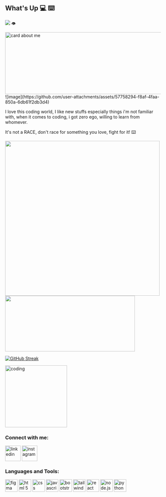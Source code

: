 ## What's Up  :computer:  :keyboard:
![](https://komarev.com/ghpvc/?username=your-github-foday027&color=green) :eye:

<img src="https://github.com/user-attachments/assets/89735fea-9445-465b-bc54-f54f7d7c3b11" alt="card about me" width="600" height="200"/>
![image](https://github.com/user-attachments/assets/57758294-f8af-4faa-850a-6db61f2db3d4)

I love this coding world, I like new stuffs especially things i'm not familiar with, when it comes to coding, i got zero ego, willing to learn from whomever.

It's not a RACE, don't race for something you love, fight for it!  :keyboard:


<img src="https://github-readme-stats.vercel.app/api?username=foday027&show_icons=true&theme=neon" width="500"/> <img src="https://github-readme-stats.vercel.app/api/top-langs/?username=foday027&layout=compact&bg_color=00000000&show_icons=true&theme=gruvbox" width="420" height="180"/>

<a href="https://git.io/streak-stats"><img src="https://github-readme-streak-stats.herokuapp.com?user=Foday027&theme=monokai&hide_border=true&border_radius=20&exclude_days=Sun&card_width=500&card_height=210" alt="GitHub Streak" /></a>


<img src="https://res.cloudinary.com/practicaldev/image/fetch/s--WXI5d2Ru--/c_limit%2Cf_auto%2Cfl_progressive%2Cq_66%2Cw_800/https://media1.tenor.com/images/0c34272909ee2a4db5606a014082312b/tenor.gif%3Fitemid%3D15828752" alt="coding" width="200"/>

<!--
**Foday027/Foday027** is a ✨ _special_ ✨ repository because its `README.md` (this file) appears on your GitHub profile.

Here are some ideas to get you started:

- 🔭 I’m currently working on ...    Website just for pratice my skills.
- 🌱 I’m currently learning ...    figma, astro.
- 👯 I’m looking to collaborate on ...
- 🤔 I’m looking for help with ...   creating your dream website and learn on the way.
- 💬 Ask me about ...
- 📫 How to reach me: ...   kallon027@outlook.com  |  +4915738021294
- 😄 Pronouns: ...
- ⚡ Fun fact: ...   I'm in love with this coding industry, i can't stop!! someone help! ;)
-->


<h3 align="left">Connect with me:</h3>
<p align="left">
<a href="https://www.linkedin.com/in/foday027/" target="blank"><img align="center" src="https://static.vecteezy.com/system/resources/thumbnails/049/694/916/small/linkedin-3d-illustration-free-png.png" alt="linkedin" height="50" width="50" /></a>
<a href="https://www.instagram.com/b0nes.da.baddest/" target="blank"><img align="center" src="https://res.cloudinary.com/dzfrjt8bq/image/upload/instagram_logo-removebg-preview_iasm7j.png" alt="instagram" height="50" width="50" /></a>
</p>




<h3 align="left">Languages and Tools:</h3>
<a href="https://www.figma.com/" target="_blank"> <img src="https://www.vectorlogo.zone/logos/figma/figma-icon.svg" alt="figma" width="40" height="40"/></a> <a href="https://www.w3.org/html/" target="_blank"> <img src="https://upload.wikimedia.org/wikipedia/commons/thumb/2/21/Devicon-html5-plain-wordmark.svg/2048px-Devicon-html5-plain-wordmark.svg.png" alt="html 5" width="40" height="40"/></a> <a href="https://www.w3.org/Style/CSS/Overview.en.html" target="_blank"> <img src="https://www.svgrepo.com/show/102011/css-3.svg" alt="css" width="40" height="40"/></a> <a href="https://www.javascript.com/" target="_blank"> <img src="https://cdn.worldvectorlogo.com/logos/javascript-1.svg" alt=javascript"  width="40" height="40"/></a> <a href="https://getbootstrap.com/docs/5.3/getting-started/introduction/" target="_blank"> <img src="https://res.cloudinary.com/dzfrjt8bq/image/upload/bootstrap-icons-removebg-preview_yquvh4.png" alt="bootstrap" width="40" height="40"/></a> <a href="https://www.tailwind.com/" target="_blank"> <img src="https://res.cloudinary.com/dzfrjt8bq/image/upload/tailwind_css-removebg-preview_qahsls.png" alt="tailwind css" width="40" height="40"/></a> <a href="https://react.dev/" target="_blank"> <img src="https://cdn3d.iconscout.com/3d/free/thumb/free-react-3d-icon-download-in-png-blend-fbx-gltf-file-formats--facebook-logo-native-javascript-library-user-interfaces-coding-lang-pack-logos-icons-7578010.png" alt="react" width="40" height="40"/></a> <a href="https://nodejs.org/en" target="_blank"> <img src="https://images.credly.com/images/51aeb74b-ec87-4069-93fc-0ea449c8d77f/twitter_thumb_201604_node.png" alt="node.js" width="40" height="40"/></a> <a href="https://www.python.org" target="_blank"> <img src="https://upload.wikimedia.org/wikipedia/commons/thumb/0/0a/Python.svg/2048px-Python.svg.png" alt="python" width="40" height="40"/> </a> </p>
